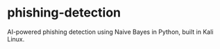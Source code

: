 # phishing-detection
AI-powered phishing detection using Naive Bayes in Python, built in Kali Linux.

